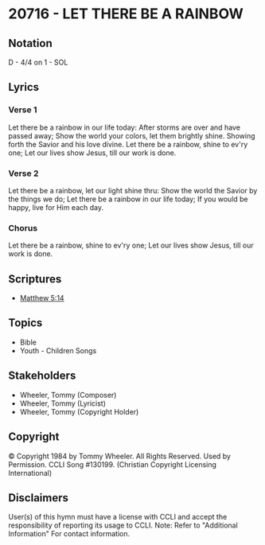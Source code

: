 # 20716 - LET THERE BE A RAINBOW

## Notation

D - 4/4 on 1 - SOL

## Lyrics

### Verse 1

Let there be a rainbow in our life today: After storms are over and have passed away; Show the world your colors, let them brightly shine. Showing forth the Savior and his love divine. Let there be a rainbow, shine to ev'ry one; Let our lives show Jesus, till our work is done.

### Verse 2

Let there be a rainbow, let our light shine thru: Show the world the Savior by the things we do; Let there be a rainbow in our life today; If you would be happy, live for Him each day. 

### Chorus

Let there be a rainbow, shine to ev'ry one; Let our lives show Jesus, till our work is done.


## Scriptures

- [Matthew 5:14](https://www.biblegateway.com/passage/?search=Matthew%205%3A14)

## Topics

- Bible
- Youth - Children Songs

## Stakeholders

- Wheeler, Tommy (Composer)
- Wheeler, Tommy (Lyricist)
- Wheeler, Tommy (Copyright Holder)

## Copyright

© Copyright 1984 by Tommy Wheeler. All Rights Reserved. Used by Permission. CCLI Song #130199.
(Christian Copyright Licensing International)

## Disclaimers

User(s) of this hymn must have a license with CCLI and accept the responsibility of reporting its usage to CCLI.
Note: Refer to "Additional Information" For contact information.

